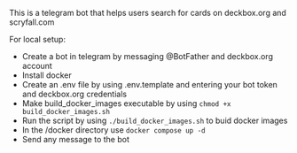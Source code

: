 This is a telegram bot that helps users search for cards on deckbox.org and scryfall.com

For local setup:
* Create a bot in telegram by messaging @BotFather and deckbox.org account
* Install docker
* Create an .env file by using .env.template and entering your bot token and deckbox.org credentials
* Make build_docker_images executable by using ```chmod +x build_docker_images.sh```
* Run the script by using ```./build_docker_images.sh``` to buid docker images
* In the /docker directory use ```docker compose up -d```
* Send any message to the bot